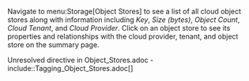 Navigate to menu:Storage\[Object Stores\] to see a list of all cloud
object stores along with information including *Key*, *Size (bytes)*,
*Object Count*, *Cloud Tenant*, and *Cloud Provider*. Click on an object
store to see its properties and relationships with the cloud provider,
tenant, and object store on the summary page.

Unresolved directive in Object\_Stores.adoc -
include::Tagging\_Object\_Stores.adoc\[\]
